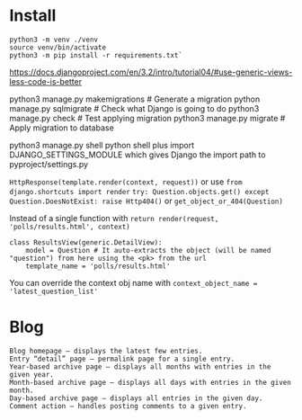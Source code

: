 # Install
```
python3 -m venv ./venv
source venv/bin/activate
python3 -m pip install -r requirements.txt`
```

https://docs.djangoproject.com/en/3.2/intro/tutorial04/#use-generic-views-less-code-is-better


python3 manage.py makemigrations <module-name> # Generate a migration
python manage.py sqlmigrate <migration-name> <migration-id> # Check what Django is going to do
python3 manage.py check # Test applying migration
python3 manage.py migrate # Apply migration to database

python3 manage.py shell python shell plus import DJANGO_SETTINGS_MODULE which gives Django the import path to pyproject/settings.py

`HttpResponse(template.render(context, request))` or use `from django.shortcuts import render`
`try: Question.objects.get() except Question.DoesNotExist: raise Http404()` or `get_object_or_404(Question)`


Instead of a single function with `return render(request, 'polls/results.html', context)`
```
class ResultsView(generic.DetailView):
    model = Question # It auto-extracts the object (will be named "question") from here using the <pk> from the url
    template_name = 'polls/results.html'
```
You can override the context obj name with `context_object_name = 'latest_question_list'`


# Blog

    Blog homepage – displays the latest few entries.
    Entry “detail” page – permalink page for a single entry.
    Year-based archive page – displays all months with entries in the given year.
    Month-based archive page – displays all days with entries in the given month.
    Day-based archive page – displays all entries in the given day.
    Comment action – handles posting comments to a given entry.
